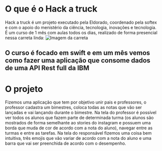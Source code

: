 # O que é o Hack a truck
Hack a truck é um projeto executado pela Eldorado, coordenado pela softex e com o apoio do menistério da ciência, tecnologia, inovações e tecnologia. É um curso de 1 mês com aulas todos os dias, realizado de forma presencial nessa carreta linda:
![Imagem da carreta](https://hackatruck.com.br/scale/2616)
## O curso é focado em swift e em um mês vemos como fazer uma aplicação que consome dados de uma API Rest full da IBM
# O projeto
Fizemos uma aplicação que tem por objetivo unir pais e professores, o professor cadastra um bimestres, coloca todas as notas que vão ser lançadas e vai lançando durante o bimestre. Na tela do professor é possível ver todos os alunos que fazem parte de determinada turma (os alunos são mostrados de forma semelhante ao stories do instagram e possuem uma borda que muda de cor de acordo com a nota do aluno), navegar entre as turmas e entre as tarefas. Na tela do responsável fizemos uma coisa bem intuitiva, três emojis que vão variar de acordo com a nota do aluno e uma barra que vai ser preenchida de acordo com o desempenho.
